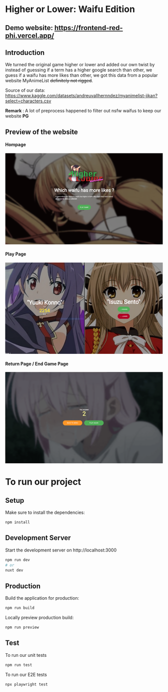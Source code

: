 # Higher or Lower: Waifu Edition

## Demo website: https://frontend-red-phi.vercel.app/

## Introduction

We turned the original game higher or lower and added our own twist by instead of guessing if a term has a higher google search than other, we guess if a waifu has more likes than other, we got this data from a popular website MyAnimeList ~~definitely not rigged~~.

Source of our data: https://www.kaggle.com/datasets/andreuvallhernndez/myanimelist-jikan?select=characters.csv

<b> Remark </b>: A lot of preprocess happened to filter out nsfw waifus to keep our website <b> PG </b>

## Preview of the website

#### Hompage

![homepage](/assets/home-page.png)

#### Play Page

![homepage](/assets/play-page.png)

#### Return Page / End Game Page

![homepage](/assets/end-page.png)

# To run our project

## Setup

Make sure to install the dependencies:

```bash
npm install
```

## Development Server

Start the development server on http://localhost:3000

```bash
npm run dev
# or
nuxt dev
```

## Production

Build the application for production:

```bash
npm run build
```

Locally preview production build:

```bash
npm run preview
```

## Test

To run our unit tests

```bash
npm run test
```

To run our E2E tests

```bash
npx playwright test
```
